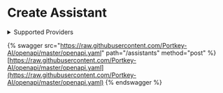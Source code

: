 # Create Assistant

<details>

<summary>Supported Providers</summary>

* OpenAI

</details>

{% swagger src="https://raw.githubusercontent.com/Portkey-AI/openapi/master/openapi.yaml" path="/assistants" method="post" %}
[https://raw.githubusercontent.com/Portkey-AI/openapi/master/openapi.yaml](https://raw.githubusercontent.com/Portkey-AI/openapi/master/openapi.yaml)
{% endswagger %}
